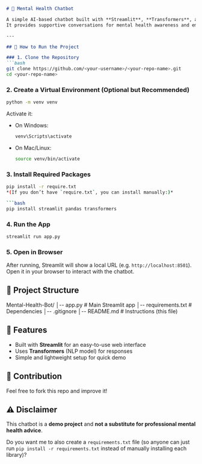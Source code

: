 
````markdown
# 🧠 Mental Health Chatbot

A simple AI-based chatbot built with **Streamlit**, **Transformers**, and **Python**.  
It provides supportive conversations for mental health awareness and emotional well-being.  

---

## 🚀 How to Run the Project

### 1. Clone the Repository
```bash
git clone https://github.com/<your-username>/<your-repo-name>.git
cd <your-repo-name>
````

### 2. Create a Virtual Environment (Optional but Recommended)

```bash
python -m venv venv
```

Activate it:

* On Windows:
  ```bash
  venv\Scripts\activate
  ```
* On Mac/Linux:
  ```bash
  source venv/bin/activate
  
### 3. Install Required Packages
```bash
pip install -r require.txt
*(If you don’t have `require.txt`, you can install manually:)*

```bash
pip install streamlit pandas transformers
```

### 4. Run the App

```bash
streamlit run app.py
```

### 5. Open in Browser
After running, Streamlit will show a local URL (e.g. `http://localhost:8501`).
Open it in your browser to interact with the chatbot.

## 📂 Project Structure
Mental-Health-Bot/
│-- app.py              # Main Streamlit app
│-- requirements.txt    # Dependencies
│-- .gitignore
│-- README.md           # Instructions (this file)

## 📌 Features
* Built with **Streamlit** for an easy-to-use web interface
* Uses **Transformers** (NLP model) for responses
* Simple and lightweight setup for quick demo
## 🤝 Contribution

Feel free to fork this repo and improve it!

## ⚠️ Disclaimer
This chatbot is a **demo project** and **not a substitute for professional mental health advice**.



Do you want me to also create a `requirements.txt` file (so anyone can just run `pip install -r requirements.txt` instead of manually installing each library)?
```

